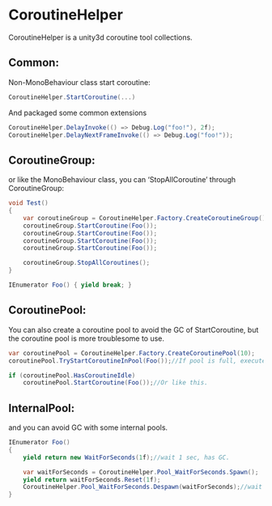 # CoroutineHelper

CoroutineHelper is a unity3d coroutine tool collections.


## Common:
Non-MonoBehaviour class start coroutine:
```C#
CoroutineHelper.StartCoroutine(...)
```

And packaged some common extensions
```C#
CoroutineHelper.DelayInvoke(() => Debug.Log("foo!"), 2f);
CoroutineHelper.DelayNextFrameInvoke(() => Debug.Log("foo!"));
```

## CoroutineGroup:
or like the MonoBehaviour class, you can ‘StopAllCoroutine’ through CoroutineGroup:
```C#
void Test()
{
    var coroutineGroup = CoroutineHelper.Factory.CreateCoroutineGroup();
    coroutineGroup.StartCoroutine(Foo());
    coroutineGroup.StartCoroutine(Foo());
    coroutineGroup.StartCoroutine(Foo());
    coroutineGroup.StartCoroutine(Foo());

    coroutineGroup.StopAllCoroutines();
}

IEnumerator Foo() { yield break; }
```

## CoroutinePool:
You can also create a coroutine pool to avoid the GC of StartCoroutine,
but the coroutine pool is more troublesome to use.

```C#
var coroutinePool = CoroutineHelper.Factory.CreateCoroutinePool(10);
coroutinePool.TryStartCoroutineInPool(Foo());//If pool is full, execute it immediately with StartCoroutine.

if (coroutinePool.HasCoroutineIdle)
    coroutinePool.StartCoroutine(Foo());//Or like this.
```

## InternalPool:
and you can avoid GC with some internal pools.

```C#
IEnumerator Foo()
{
    yield return new WaitForSeconds(1f);//wait 1 sec, has GC.

    var waitForSeconds = CoroutineHelper.Pool_WaitForSeconds.Spawn();
    yield return waitForSeconds.Reset(1f);
    CoroutineHelper.Pool_WaitForSeconds.Despawn(waitForSeconds);//wait 1 sec with CoroutineHelper, no GC.
}
```
